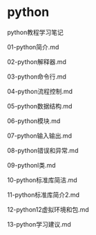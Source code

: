 # python
python教程学习笔记

01-python简介.md

02-python解释器.md

03-python命令行.md

04-python流程控制.md

05-python数据结构.md

06-python模块.md

07-python输入输出.md

08-python错误和异常.md

09-pythonl类.md

10-python标准库简洁.md

11-python标准库简介2.md

12-python12虚拟环境和包.md

13-python学习建议.md


